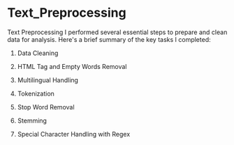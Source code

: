 # Text_Preprocessing
Text Preprocessing
I performed several essential steps to prepare and clean data for analysis. Here's a brief summary of the key tasks I completed:

1) Data Cleaning

2) HTML Tag and Empty Words Removal

3) Multilingual Handling

4) Tokenization

5) Stop Word Removal

6) Stemming

7) Special Character Handling with Regex

